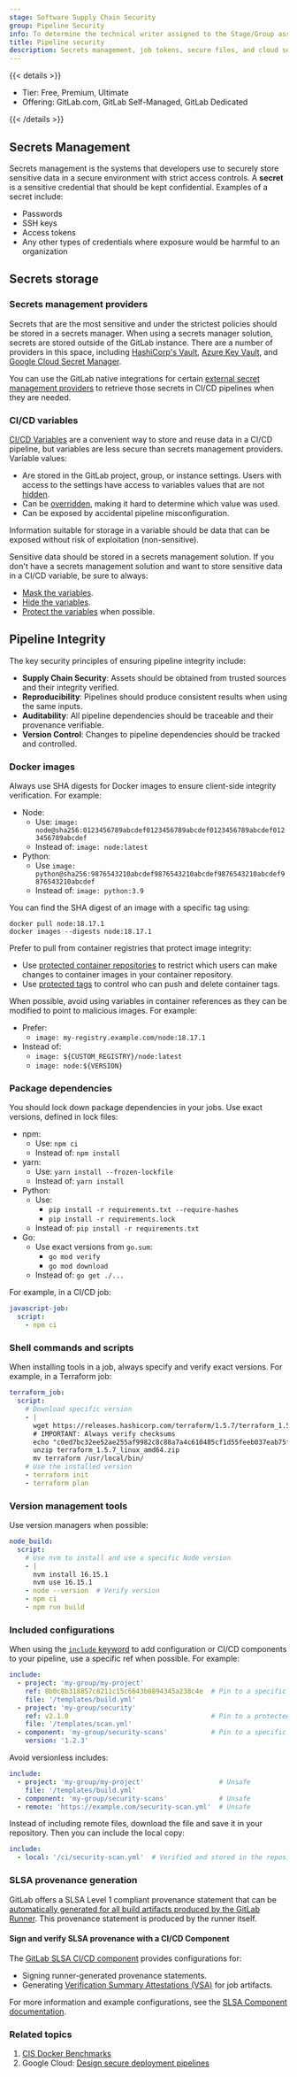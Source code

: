 ```yaml
---
stage: Software Supply Chain Security
group: Pipeline Security
info: To determine the technical writer assigned to the Stage/Group associated with this page, see https://handbook.gitlab.com/handbook/product/ux/technical-writing/#assignments
title: Pipeline security
description: Secrets management, job tokens, secure files, and cloud security.
---
```


{{< details >}}

- Tier: Free, Premium, Ultimate
- Offering: GitLab.com, GitLab Self-Managed, GitLab Dedicated

{{< /details >}}

## Secrets Management

Secrets management is the systems that developers use to securely store sensitive data
in a secure environment with strict access controls. A **secret** is a sensitive credential
that should be kept confidential. Examples of a secret include:

- Passwords
- SSH keys
- Access tokens
- Any other types of credentials where exposure would be harmful to an organization

## Secrets storage

### Secrets management providers

Secrets that are the most sensitive and under the strictest policies should be stored
in a secrets manager. When using a secrets manager solution, secrets are stored outside
of the GitLab instance. There are a number of providers in this space, including
[HashiCorp's Vault](https://www.vaultproject.io), [Azure Key Vault](https://azure.microsoft.com/en-us/products/key-vault),
and [Google Cloud Secret Manager](https://cloud.google.com/security/products/secret-manager).

You can use the GitLab native integrations for certain [external secret management providers](../secrets/_index.md) to retrieve those secrets in CI/CD pipelines when they are needed.

### CI/CD variables

[CI/CD Variables](../variables/_index.md) are a convenient way to store and reuse data
in a CI/CD pipeline, but variables are less secure than secrets management providers.
Variable values:

- Are stored in the GitLab project, group, or instance settings. Users with access
  to the settings have access to variables values that are not [hidden](../variables/_index.md#hide-a-cicd-variable).
- Can be [overridden](../variables/_index.md#use-pipeline-variables),
  making it hard to determine which value was used.
- Can be exposed by accidental pipeline misconfiguration.

Information suitable for storage in a variable should be data that can be exposed without risk of exploitation (non-sensitive).

Sensitive data should be stored in a secrets management solution. If you don't have
a secrets management solution and want to store sensitive data in a CI/CD variable, be sure to always:

- [Mask the variables](../variables/_index.md#mask-a-cicd-variable).
- [Hide the variables](../variables/_index.md#hide-a-cicd-variable).
- [Protect the variables](../variables/_index.md#protect-a-cicd-variable) when possible.

## Pipeline Integrity

The key security principles of ensuring pipeline integrity include:

- **Supply Chain Security**: Assets should be obtained from trusted sources and their integrity verified.
- **Reproducibility**: Pipelines should produce consistent results when using the same inputs.
- **Auditability**: All pipeline dependencies should be traceable and their provenance verifiable.
- **Version Control**: Changes to pipeline dependencies should be tracked and controlled.

### Docker images

Always use SHA digests for Docker images to ensure client-side integrity verification.
For example:

- Node:
  - Use: `image: node@sha256:0123456789abcdef0123456789abcdef0123456789abcdef0123456789abcdef`
  - Instead of: `image: node:latest`
- Python:
  - Use `image: python@sha256:9876543210abcdef9876543210abcdef9876543210abcdef9876543210abcdef`
  - Instead of: `image: python:3.9`

You can find the SHA digest of an image with a specific tag using:

```shell
docker pull node:18.17.1
docker images --digests node:18.17.1
```

Prefer to pull from container registries that protect image integrity:

- Use [protected container repositories](../../user/packages/container_registry/container_repository_protection_rules.md)
  to restrict which users can make changes to container images in your container repository.
- Use [protected tags](../../user/packages/container_registry/protected_container_tags.md)
  to control who can push and delete container tags.

When possible, avoid using variables in container references as they can be modified to point to malicious images.
For example:

- Prefer:
  - `image: my-registry.example.com/node:18.17.1`
- Instead of:
  - `image: ${CUSTOM_REGISTRY}/node:latest`
  - `image: node:${VERSION}`

### Package dependencies

You should lock down package dependencies in your jobs. Use exact versions, defined in lock files:

- npm:
  - Use: `npm ci`
  - Instead of: `npm install`
- yarn:
  - Use: `yarn install --frozen-lockfile`
  - Instead of: `yarn install`
- Python:
  - Use:
    - `pip install -r requirements.txt --require-hashes`
    - `pip install -r requirements.lock`
  - Instead of: `pip install -r requirements.txt`
- Go:
  - Use exact versions from `go.sum`:
    - `go mod verify`
    - `go mod download`
  - Instead of: `go get ./...`

For example, in a CI/CD job:

```yaml
javascript-job:
  script:
    - npm ci
```

### Shell commands and scripts

When installing tools in a job, always specify and verify exact versions.
For example, in a Terraform job:

```yaml
terraform_job:
  script:
    # Download specific version
    - |
      wget https://releases.hashicorp.com/terraform/1.5.7/terraform_1.5.7_linux_amd64.zip
      # IMPORTANT: Always verify checksums
      echo "c0ed7bc32ee52ae255af9982c8c88a7a4c610485cf1d55feeb037eab75fa082c terraform_1.5.7_linux_amd64.zip" | sha256sum -c
      unzip terraform_1.5.7_linux_amd64.zip
      mv terraform /usr/local/bin/
    # Use the installed version
    - terraform init
    - terraform plan
```

### Version management tools

Use version managers when possible:

```yaml
node_build:
  script:
    # Use nvm to install and use a specific Node version
    - |
      nvm install 16.15.1
      nvm use 16.15.1
    - node --version  # Verify version
    - npm ci
    - npm run build
```

### Included configurations

When using the [`include` keyword](../yaml/_index.md#include) to add configuration
or CI/CD components to your pipeline, use a specific ref when possible. For example:

```yaml
include:
  - project: 'my-group/my-project'
    ref: 8b0c8b318857c8211c15c6643b0894345a238c4e  # Pin to a specific commit
    file: '/templates/build.yml'
  - project: 'my-group/security'
    ref: v2.1.0                                    # Pin to a protected tag
    file: '/templates/scan.yml'
  - component: 'my-group/security-scans'           # Pin to a specific version
    version: '1.2.3'
```

Avoid versionless includes:

```yaml
include:
  - project: 'my-group/my-project'                   # Unsafe
    file: '/templates/build.yml'
  - component: 'my-group/security-scans'             # Unsafe
  - remote: 'https://example.com/security-scan.yml'  # Unsafe
```

Instead of including remote files, download the file and save it in your repository.
Then you can include the local copy:

```yaml
include:
  - local: '/ci/security-scan.yml'  # Verified and stored in the repository
```

### SLSA provenance generation

GitLab offers a SLSA Level 1 compliant provenance statement that can be
[automatically generated for all build artifacts produced by the GitLab Runner](../runners/configure_runners.md#artifact-provenance-metadata).
This provenance statement is produced by the runner itself.

#### Sign and verify SLSA provenance with a CI/CD Component

The [GitLab SLSA CI/CD component](https://gitlab.com/explore/catalog/components/slsa)
provides configurations for:

- Signing runner-generated provenance statements.
- Generating [Verification Summary Attestations (VSA)](https://slsa.dev/spec/v1.0/verification_summary)
  for job artifacts.

For more information and example configurations, see the [SLSA Component documentation](https://gitlab.com/components/slsa#slsa-supply-chain-levels-for-software-artifacts).

### Related topics

1. [CIS Docker Benchmarks](https://www.cisecurity.org/benchmark/docker)
1. Google Cloud: [Design secure deployment pipelines](https://cloud.google.com/architecture/design-secure-deployment-pipelines-bp)

